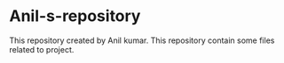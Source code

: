 # Anil-s-repository
This repository created by Anil kumar. This repository contain some files related to project.
